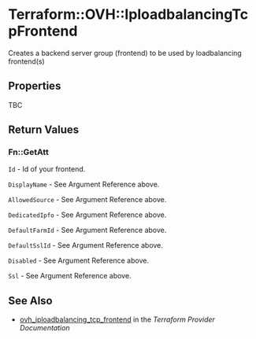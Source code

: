 # Terraform::OVH::IploadbalancingTcpFrontend

Creates a backend server group (frontend) to be used by loadbalancing frontend(s)

## Properties

TBC

## Return Values

### Fn::GetAtt

`Id` - Id of your frontend.

`DisplayName` - See Argument Reference above.

`AllowedSource` - See Argument Reference above.

`DedicatedIpfo` - See Argument Reference above.

`DefaultFarmId` - See Argument Reference above.

`DefaultSslId` - See Argument Reference above.

`Disabled` - See Argument Reference above.

`Ssl` - See Argument Reference above.

## See Also

* [ovh_iploadbalancing_tcp_frontend](https://www.terraform.io/docs/providers/ovh/r/iploadbalancing_tcp_frontend.html) in the _Terraform Provider Documentation_